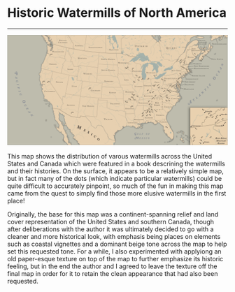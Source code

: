# Historic Watermills of North America
---

<a href="../../img/watermills.jpg"><img class="feature_full" src="../../img/watermills.jpg" alt=""></a>

This map shows the distribution of varous watermills across the United States and Canada which were featured in a book descrining the watermills and their histories. On the surface, it appears to be a relatively simple map, but in fact many of the dots (which indicate particular watermills) could be quite difficult to accurately pinpoint, so much of the fun in making this map came from the quest to simply find those more elusive watermills in the first place!

Originally, the base for this map was a continent-spanning relief and land cover representation of the United States and southern Canada, though after deliberations with the author it was ultimately decided to go with a cleaner and more historical look, with emphasis being places on elements such as coastal vignettes and a dominant beige tone across the map to help set this requested tone. For a while, I also experimented with applyiong an old paper-esque texture on top of the map to further emphasize its historic feeling, but in the end the author and I agreed to leave the texture off the final map in order for it to retain the clean appearance that had also been requested.
